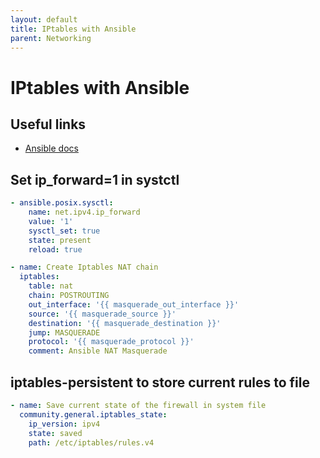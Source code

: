 ```yaml
---
layout: default
title: IPtables with Ansible
parent: Networking
---
```


# IPtables with Ansible

## Useful links

* [Ansible docs](https://docs.ansible.com/ansible/latest/collections/ansible/builtin/iptables_module.html)

## Set ip_forward=1 in systctl

```yaml
- ansible.posix.sysctl:
    name: net.ipv4.ip_forward
    value: '1'
    sysctl_set: true
    state: present
    reload: true
```

```yaml
- name: Create Iptables NAT chain
  iptables:
    table: nat
    chain: POSTROUTING
    out_interface: '{{ masquerade_out_interface }}'
    source: '{{ masquerade_source }}'
    destination: '{{ masquerade_destination }}'
    jump: MASQUERADE
    protocol: '{{ masquerade_protocol }}'
    comment: Ansible NAT Masquerade
```

## iptables-persistent to store current rules to file

```yaml
- name: Save current state of the firewall in system file
  community.general.iptables_state:
    ip_version: ipv4
    state: saved
    path: /etc/iptables/rules.v4
```
